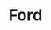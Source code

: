 ---
title: "Ford"
url: /madrid/ford-calle-del-conde-de-penalver/
shop: reparación de automóviles
---